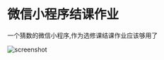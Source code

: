 # 微信小程序结课作业

一个猜数的微信小程序,作为选修课结课作业应该够用了

![screenshot](https://ae01.alicdn.com/kf/U7b082d37be414a0581ef187b82ac92fd8.jpg)
